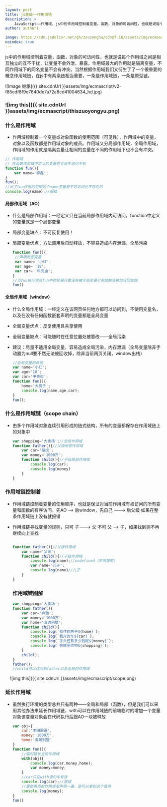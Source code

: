 ```yaml
---
layout: post
title: js基础——作用域链
description: >
    JavaScript——作用域，js中的作用域控制着变量，函数，对象的可访问性，也就是说每个作用域之间是相互独立的互不干扰，让变量不会外泄，暴露，作用域最大的作用就是隔离变量不同作用域下的同名变量不会有冲突。
author: author1

image: https://cdn.jsdelivr.net/gh/zouzenghu/cdn@7.16/assets/img/ecmascript/ee446376caff12f3f6bb1e9bbb865ac9 (1).jpeg
noindex: true
---
```


js中的作用域控制着变量，函数，对象的可访问性，也就是说每个作用域之间是相互独立的互不干扰，让变量不会外泄，暴露，作用域最大的作用就是隔离变量，不同作用域下的同名变量不会有冲突。当然根据作用域我们又衍生了了一个很重要的概念作用域链，在js中有两条链相当重要，一条是作用域链，一条是原型链。

![Image 继承]({{ site.cdnUrl }}assets/img/ecmascript/v2-f85edf8f9e7640de7a72a8cd41004634_hd.jpg)

### ![img this]({{ site.cdnUrl }}assets/img/ecmascript/thiszuoyongyu.png)

### 什么是作用域

* 作用域控制着一个变量或对象函数的使用范围（可见性），作用域中的变量，对象以及函数都是作用域对象的成员。作用域又分局部作用域，全局作用域，作用域的作用就是隔离变量让相同的变量在不同的作用域下也不会有冲突。

```javascript
// 作用域
// 在函数作用域中定义的变量在全局中访问不到
function fun(){
    var name='李磊';
}
fun();
//出了fun作用的范围这个name变量是不可访问也不存在的
console.log(name);//报错
```



#### 局部作用域（AO）

* 什么是局部作用域：一经定义只在当前局部作用域内可访问，function中定义的变量就是一个局部变量

* 局部变量缺点：不可反复使用！

* 局部变量优点：方法调用后自动释放，不容易造成内存泄漏，全局污染
  
  ```javascript
  function fun(){
   //声明局部变量
   var name= '小红';
   var age= '18';
   var car= '甲壳虫';
  }
  //当fun执行完后fun中的变量只要没有被全局变量引用就都会被垃圾回收掉
  fun()
  ```

#### 全局作用域（window）

* 什么全局作用域：一经定义在该网页任何地方都可以访问到，不使用变量名，以及在没有任何函数嵌套声明的变量都是全局变量

* 全局变量优点：反复使用且共享使用

* 全局变量缺点：可能随时在任意位置处被篡改——全局污染

* 建议：尽量不适用全局变量，容易造成全局污染，内存泄漏（全局变量除非手动置为null要不然无法被回收掉，除非当前网页关闭，window出栈）
  
  ```javascript
  //全局变量的声明
  var name='小红';
  var age='18';
  var car='甲壳虫';
  function fun(){
      home='大房子';
      console.log(name,age,car);
  }
  fun();
  ```

### 什么是作用域链（scope chain）

* 由多个作用域对象连续引用形成的链式结构，所有的变量都保存在作用域链上的对象中
  
  ```javascript
  var shopping='大卖场';//全局作用域
  function father(){//父级局部作用域
      var car='路虎';
      var money='1000万';
      function child(){//子级局部作用域
          console.log(car);
          console.log(money)
      }
  }
  ```

### 作用域链控制着

* 作用域链控制着变量的使用顺序，也就是保证对当前作用域有权访问的所有变量和函数的有序访问，先AO --> 后window，先自己 --->  后父级  如果在整条作用域链上没有就报错 

* 作用域链寻找变量的规则，只可  子---> 父  不可 父 --> 子，如果找到则不再继续向上查找
  
  ```javascript
  
  function father(){//父级作用域
      var name='父亲';
      function child(){//子级作用域
          console.log(name);//undefined（声明提前）
          var name='儿子';
          console.log(name)//儿子
      }
  }
  ```
  
  
  
  ### 作用域链图解
  
  ```javascript
  var shopping='大卖场';
  function father(){    
      var car='奔驰';
      var money='1000万';
      var home='海边别墅';
      function child(){
          console.log(`我住的房子${home}`);
          console.log(`我开的车${car}`);
          console.log(`手头还有多少钱呢${money}`);
          console.log(`去哪里购物${shopping}`);        
      }
      child();
  }
  father();
  //child可以访问到father以及全局的作用域
  ```

    ![img this]({{ site.cdnUrl }}assets/img/ecmascript/scope.png)

### 延长作用域

* 虽然执行环境的类型总共只有两种——全局和局部（函数），但是我们可以采用其他办法来延长作用域链，with可以在作用域链的前端临时的增加一个变量对象该变量对象会在代码执行后跟AO一块被释放
  
  ```javascript
  var obj={
      car:'丰田霸道',
      money:'1000万',
      home:'海景别墅'
  }
  function fun(){
      //临时延长当前作用域
      with(obj){
          console.log(car,money,home);
          var money=money;        
      }
      //car只在with语句中有效
      console.log(car);//报错
      //重新再当前作用域里声明一遍，是可以拿到这个值得
      console.log(money);
  }
  fun()
  ```










